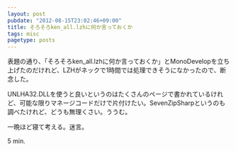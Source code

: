 ```yaml
---
layout: post
pubdate: "2012-08-15T23:02:46+09:00"
title: そろそろken_all.lzhに何か言っておくか
tags: misc
pagetype: posts
---
```

表題の通り、「そろそろken_all.lzhに何か言っておくか」とMonoDevelopを立ち上げたのだけれど、LZHがネックで1時間では処理できそうになかったので、断念した。

UNLHA32.DLLを使うと良いというのはたくさんのページで書かれているけれど、可能な限りマネージコードだけで片付けたい。SevenZipSharpというのも調べたけれど、どうも無理くさい。ううむ。

一晩ほど寝て考える。迷言。

5 min.

